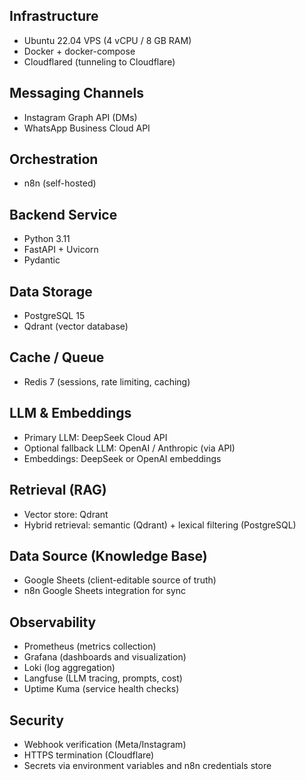 ## Infrastructure
- Ubuntu 22.04 VPS (4 vCPU / 8 GB RAM)
- Docker + docker-compose
- Cloudflared (tunneling to Cloudflare)

## Messaging Channels
- Instagram Graph API (DMs)
- WhatsApp Business Cloud API

## Orchestration
- n8n (self-hosted)

## Backend Service
- Python 3.11
- FastAPI + Uvicorn
- Pydantic

## Data Storage
- PostgreSQL 15
- Qdrant (vector database)

## Cache / Queue
- Redis 7 (sessions, rate limiting, caching)

## LLM & Embeddings
- Primary LLM: DeepSeek Cloud API
- Optional fallback LLM: OpenAI / Anthropic (via API)
- Embeddings: DeepSeek or OpenAI embeddings

## Retrieval (RAG)
- Vector store: Qdrant
- Hybrid retrieval: semantic (Qdrant) + lexical filtering (PostgreSQL)

## Data Source (Knowledge Base)
- Google Sheets (client-editable source of truth)
- n8n Google Sheets integration for sync

## Observability
- Prometheus (metrics collection)
- Grafana (dashboards and visualization)
- Loki (log aggregation)
- Langfuse (LLM tracing, prompts, cost)
- Uptime Kuma (service health checks)

## Security
- Webhook verification (Meta/Instagram)
- HTTPS termination (Cloudflare)
- Secrets via environment variables and n8n credentials store

